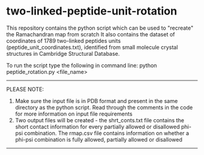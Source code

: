 # two-linked-peptide-unit-rotation

This repository contains the python script which can be used to "recreate" the Ramachandran map from scratch
It also contains the dataset of coordinates of 1789 two-linked peptides units (peptide_unit_coordinates.txt), identified from small molecule crystal structures in Cambridge Structural Database. 

To run the script type the following in command line:
  python peptide_rotation.py <file_name>

******************************************************************************************************
PLEASE NOTE:
1. Make sure the input file is in PDB format and present in the same directory as the python script. Read through the comments in the code for more information on input file requirements
2. Two output files will be created - the shrt_conts.txt file contains the short contact information for every partially allowed or disallowed phi-psi combination. The rmap.csv file contains information on whether a phi-psi combination is fully allowed, partially allowed or disallowed

*******************************************************************************************************
